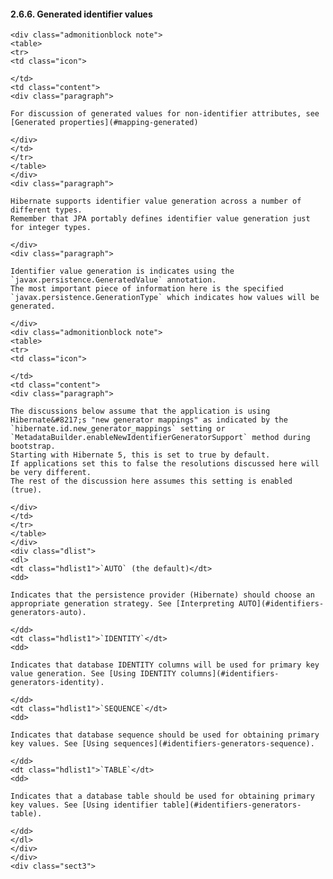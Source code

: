  #### 2.6.6. Generated identifier values

    <div class="admonitionblock note">
    <table>
    <tr>
    <td class="icon">

    </td>
    <td class="content">
    <div class="paragraph">

    For discussion of generated values for non-identifier attributes, see [Generated properties](#mapping-generated)

    </div>
    </td>
    </tr>
    </table>
    </div>
    <div class="paragraph">

    Hibernate supports identifier value generation across a number of different types.
    Remember that JPA portably defines identifier value generation just for integer types.

    </div>
    <div class="paragraph">

    Identifier value generation is indicates using the `javax.persistence.GeneratedValue` annotation.
    The most important piece of information here is the specified `javax.persistence.GenerationType` which indicates how values will be generated.

    </div>
    <div class="admonitionblock note">
    <table>
    <tr>
    <td class="icon">

    </td>
    <td class="content">
    <div class="paragraph">

    The discussions below assume that the application is using Hibernate&#8217;s "new generator mappings" as indicated by the `hibernate.id.new_generator_mappings` setting or
    `MetadataBuilder.enableNewIdentifierGeneratorSupport` method during bootstrap.
    Starting with Hibernate 5, this is set to true by default.
    If applications set this to false the resolutions discussed here will be very different.
    The rest of the discussion here assumes this setting is enabled (true).

    </div>
    </td>
    </tr>
    </table>
    </div>
    <div class="dlist">
    <dl>
    <dt class="hdlist1">`AUTO` (the default)</dt>
    <dd>

    Indicates that the persistence provider (Hibernate) should choose an appropriate generation strategy. See [Interpreting AUTO](#identifiers-generators-auto).

    </dd>
    <dt class="hdlist1">`IDENTITY`</dt>
    <dd>

    Indicates that database IDENTITY columns will be used for primary key value generation. See [Using IDENTITY columns](#identifiers-generators-identity).

    </dd>
    <dt class="hdlist1">`SEQUENCE`</dt>
    <dd>

    Indicates that database sequence should be used for obtaining primary key values. See [Using sequences](#identifiers-generators-sequence).

    </dd>
    <dt class="hdlist1">`TABLE`</dt>
    <dd>

    Indicates that a database table should be used for obtaining primary key values. See [Using identifier table](#identifiers-generators-table).

    </dd>
    </dl>
    </div>
    </div>
    <div class="sect3">
